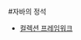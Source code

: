 #자바의 정석 


- [컬렉션 프레임워크](https://github.com/JeHa-An/KOSTA/tree/main/JAVA%EC%9D%98%20%EC%A0%95%EC%84%9D/%EC%BB%AC%EB%A0%89%EC%85%98%20%ED%94%84%EB%A0%88%EC%9E%84%EC%9B%8C%ED%81%AC)
